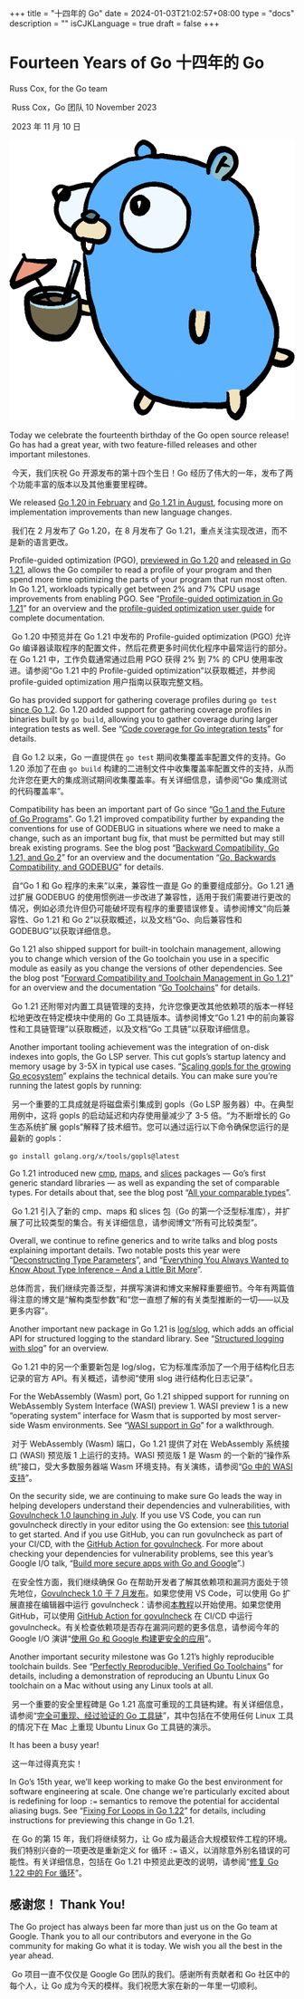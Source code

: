 +++
title = "十四年的 Go"
date = 2024-01-03T21:02:57+08:00
type = "docs"
description = ""
isCJKLanguage = true
draft = false
+++

# Fourteen Years of Go 十四年的 Go

Russ Cox, for the Go team

​	Russ Cox，Go 团队
10 November 2023

​	2023 年 11 月 10 日

![img](./FourteenYearsOfGo_img/gopherdrink.png)

Today we celebrate the fourteenth birthday of the Go open source release! Go has had a great year, with two feature-filled releases and other important milestones.

​	今天，我们庆祝 Go 开源发布的第十四个生日！Go 经历了伟大的一年，发布了两个功能丰富的版本以及其他重要里程碑。

We released [Go 1.20 in February](https://go.dev/blog/go1.20) and [Go 1.21 in August](https://go.dev/blog/go1.21), focusing more on implementation improvements than new language changes.

​	我们在 2 月发布了 Go 1.20，在 8 月发布了 Go 1.21，重点关注实现改进，而不是新的语言更改。

Profile-guided optimization (PGO), [previewed in Go 1.20](https://go.dev/blog/pgo-preview) and [released in Go 1.21](https://go.dev/blog/pgo), allows the Go compiler to read a profile of your program and then spend more time optimizing the parts of your program that run most often. In Go 1.21, workloads typically get between 2% and 7% CPU usage improvements from enabling PGO. See “[Profile-guided optimization in Go 1.21](https://go.dev/blog/pgo)” for an overview and the [profile-guided optimization user guide](https://go.dev/doc/pgo) for complete documentation.

​	Go 1.20 中预览并在 Go 1.21 中发布的 Profile-guided optimization (PGO) 允许 Go 编译器读取程序的配置文件，然后花费更多时间优化程序中最常运行的部分。在 Go 1.21 中，工作负载通常通过启用 PGO 获得 2% 到 7% 的 CPU 使用率改进。请参阅“Go 1.21 中的 Profile-guided optimization”以获取概述，并参阅 profile-guided optimization 用户指南以获取完整文档。

Go has provided support for gathering coverage profiles during `go test` [since Go 1.2](https://go.dev/blog/cover). Go 1.20 added support for gathering coverage profiles in binaries built by `go build`, allowing you to gather coverage during larger integration tests as well. See “[Code coverage for Go integration tests](https://go.dev/blog/integration-test-coverage)” for details.

​	自 Go 1.2 以来，Go 一直提供在 `go test` 期间收集覆盖率配置文件的支持。Go 1.20 添加了在由 `go build` 构建的二进制文件中收集覆盖率配置文件的支持，从而允许您在更大的集成测试期间收集覆盖率。有关详细信息，请参阅“Go 集成测试的代码覆盖率”。

Compatibility has been an important part of Go since “[Go 1 and the Future of Go Programs](https://go.dev/doc/go1compat)”. Go 1.21 improved compatibility further by expanding the conventions for use of GODEBUG in situations where we need to make a change, such as an important bug fix, that must be permitted but may still break existing programs. See the blog post “[Backward Compatibility, Go 1.21, and Go 2](https://go.dev/blog/compat)” for an overview and the documentation “[Go, Backwards Compatibility, and GODEBUG](https://go.dev/doc/godebug)” for details.

​	自“Go 1 和 Go 程序的未来”以来，兼容性一直是 Go 的重要组成部分。Go 1.21 通过扩展 GODEBUG 的使用惯例进一步改进了兼容性，适用于我们需要进行更改的情况，例如必须允许但仍可能破坏现有程序的重要错误修复。请参阅博文“向后兼容性、Go 1.21 和 Go 2”以获取概述，以及文档“Go、向后兼容性和 GODEBUG”以获取详细信息。

Go 1.21 also shipped support for built-in toolchain management, allowing you to change which version of the Go toolchain you use in a specific module as easily as you change the versions of other dependencies. See the blog post “[Forward Compatibility and Toolchain Management in Go 1.21](https://go.dev/blog/toolchain)” for an overview and the documentation “[Go Toolchains](https://go.dev/doc/toolchain)” for details.

​	Go 1.21 还附带对内置工具链管理的支持，允许您像更改其他依赖项的版本一样轻松地更改在特定模块中使用的 Go 工具链版本。请参阅博文“Go 1.21 中的前向兼容性和工具链管理”以获取概述，以及文档“Go 工具链”以获取详细信息。

Another important tooling achievement was the integration of on-disk indexes into gopls, the Go LSP server. This cut gopls’s startup latency and memory usage by 3-5X in typical use cases. “[Scaling gopls for the growing Go ecosystem](https://go.dev/blog/gopls-scalability)” explains the technical details. You can make sure you’re running the latest gopls by running:

​	另一个重要的工具成就是将磁盘索引集成到 gopls（Go LSP 服务器）中。在典型用例中，这将 gopls 的启动延迟和内存使用量减少了 3-5 倍。“为不断增长的 Go 生态系统扩展 gopls”解释了技术细节。您可以通过运行以下命令确保您运行的是最新的 gopls：

```
go install golang.org/x/tools/gopls@latest
```

Go 1.21 introduced new [cmp](https://go.dev/pkg/cmp/), [maps](https://go.dev/pkg/maps/), and [slices](https://go.dev/pkg/slices/) packages — Go’s first generic standard libraries — as well as expanding the set of comparable types. For details about that, see the blog post “[All your comparable types](https://go.dev/blog/comparable)”.

​	Go 1.21 引入了新的 cmp、maps 和 slices 包（Go 的第一个泛型标准库），并扩展了可比较类型的集合。有关详细信息，请参阅博文“所有可比较类型”。

Overall, we continue to refine generics and to write talks and blog posts explaining important details. Two notable posts this year were “[Deconstructing Type Parameters](https://go.dev/blog/deconstructing-type-parameters)”, and “[Everything You Always Wanted to Know About Type Inference – And a Little Bit More](https://go.dev/blog/type-inference)”.

​	总体而言，我们继续完善泛型，并撰写演讲和博文来解释重要细节。今年有两篇值得注意的博文是“解构类型参数”和“您一直想了解的有关类型推断的一切——以及更多内容”。

Another important new package in Go 1.21 is [log/slog](https://go.dev/pkg/log/slog/), which adds an official API for structured logging to the standard library. See “[Structured logging with slog](https://go.dev/blog/slog)” for an overview.

​	Go 1.21 中的另一个重要新包是 log/slog，它为标准库添加了一个用于结构化日志记录的官方 API。有关概述，请参阅“使用 slog 进行结构化日志记录”。

For the WebAssembly (Wasm) port, Go 1.21 shipped support for running on WebAssembly System Interface (WASI) preview 1. WASI preview 1 is a new “operating system” interface for Wasm that is supported by most server-side Wasm environments. See “[WASI support in Go](https://go.dev/blog/wasi)” for a walkthrough.

​	对于 WebAssembly (Wasm) 端口，Go 1.21 提供了对在 WebAssembly 系统接口 (WASI) 预览版 1 上运行的支持。WASI 预览版 1 是 Wasm 的一个新的“操作系统”接口，受大多数服务器端 Wasm 环境支持。有关演练，请参阅“[Go 中的 WASI 支持](https://go.dev/blog/rebuild)”。

On the security side, we are continuing to make sure Go leads the way in helping developers understand their dependencies and vulnerabilities, with [Govulncheck 1.0 launching in July](https://go.dev/blog/govulncheck). If you use VS Code, you can run govulncheck directly in your editor using the Go extension: see [this tutorial](https://go.dev/doc/tutorial/govulncheck-ide) to get started. And if you use GitHub, you can run govulncheck as part of your CI/CD, with the [GitHub Action for govulncheck](https://github.com/marketplace/actions/golang-govulncheck-action). For more about checking your dependencies for vulnerability problems, see this year’s Google I/O talk, “[Build more secure apps with Go and Google](https://www.youtube.com/watch?v=HSt6FhsPT8c&ab_channel=TheGoProgrammingLanguage)”.)

​	在安全性方面，我们继续确保 Go 在帮助开发者了解其依赖项和漏洞方面处于领先地位，[Govulncheck 1.0 于 7 月发布](https://go.dev/blog/govulncheck)。如果您使用 VS Code，可以使用 Go 扩展直接在编辑器中运行 govulncheck：请参阅[本教程](https://go.dev/doc/tutorial/govulncheck-ide)以开始使用。如果您使用 GitHub，可以使用 [GitHub Action for govulncheck](https://github.com/marketplace/actions/golang-govulncheck-action) 在 CI/CD 中运行 govulncheck。有关检查依赖项是否存在漏洞问题的更多信息，请参阅今年的 Google I/O 演讲“[使用 Go 和 Google 构建更安全的应用](https://www.youtube.com/watch?v=HSt6FhsPT8c&ab_channel=TheGoProgrammingLanguage)”。

Another important security milestone was Go 1.21’s highly reproducible toolchain builds. See “[Perfectly Reproducible, Verified Go Toolchains](https://go.dev/blog/rebuild)” for details, including a demonstration of reproducing an Ubuntu Linux Go toolchain on a Mac without using any Linux tools at all.

​	另一个重要的安全里程碑是 Go 1.21 高度可重现的工具链构建。有关详细信息，请参阅“[完全可重现、经过验证的 Go 工具链](https://go.dev/blog/rebuild)”，其中包括在不使用任何 Linux 工具的情况下在 Mac 上重现 Ubuntu Linux Go 工具链的演示。

It has been a busy year!

​	这一年过得真充实！

In Go’s 15th year, we’ll keep working to make Go the best environment for software engineering at scale. One change we’re particularly excited about is redefining for loop `:=` semantics to remove the potential for accidental aliasing bugs. See “[Fixing For Loops in Go 1.22](https://go.dev/blog/loopvar-preview)” for details, including instructions for previewing this change in Go 1.21.

​	在 Go 的第 15 年，我们将继续努力，让 Go 成为最适合大规模软件工程的环境。我们特别兴奋的一项更改是重新定义 for 循环 `:=` 语义，以消除意外别名错误的可能性。有关详细信息，包括在 Go 1.21 中预览此更改的说明，请参阅“[修复 Go 1.22 中的 For 循环](../FixingForLoopsInGo1_22)”。

## 感谢您！ Thank You! 

The Go project has always been far more than just us on the Go team at Google. Thank you to all our contributors and everyone in the Go community for making Go what it is today. We wish you all the best in the year ahead.

​	Go 项目一直不仅仅是 Google Go 团队的我们。感谢所有贡献者和 Go 社区中的每个人，让 Go 成为今天的模样。我们祝愿大家在新的一年里一切顺利。